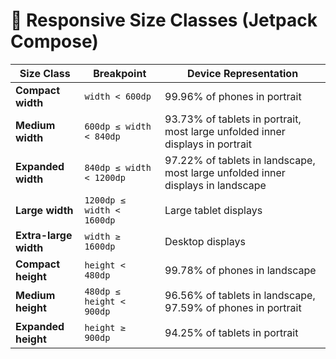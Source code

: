 # 📱 Responsive Size Classes (Jetpack Compose)

| **Size Class**      | **Breakpoint**                | **Device Representation**                                                                 |
|---------------------|-------------------------------|--------------------------------------------------------------------------------------------|
| **Compact width**   | `width < 600dp`               | 99.96% of phones in portrait                                                              |
| **Medium width**    | `600dp ≤ width < 840dp`       | 93.73% of tablets in portrait, most large unfolded inner displays in portrait             |
| **Expanded width**  | `840dp ≤ width < 1200dp`      | 97.22% of tablets in landscape, most large unfolded inner displays in landscape           |
| **Large width**     | `1200dp ≤ width < 1600dp`     | Large tablet displays                                                                     |
| **Extra-large width**| `width ≥ 1600dp`             | Desktop displays                                                                          |
| **Compact height**  | `height < 480dp`              | 99.78% of phones in landscape                                                             |
| **Medium height**   | `480dp ≤ height < 900dp`      | 96.56% of tablets in landscape, 97.59% of phones in portrait                              |
| **Expanded height** | `height ≥ 900dp`              | 94.25% of tablets in portrait                                                             |
